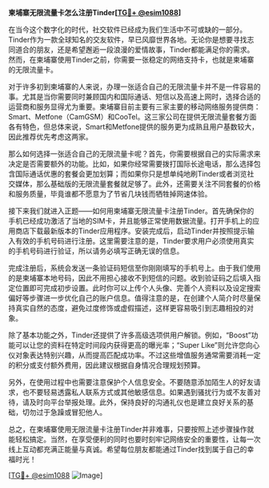 **柬埔寨无限流量卡怎么注册Tinder[[TG💪+ @esim1088](https://t.me/s/esim1088)]**

在当今这个数字化的时代，社交软件已经成为我们生活中不可或缺的一部分。Tinder作为一款全球知名的交友软件，早已风靡世界各地。无论你是想要寻找志同道合的朋友，还是希望邂逅一段浪漫的爱情故事，Tinder都能满足你的需求。然而，在柬埔寨使用Tinder之前，你需要一张稳定的网络支持卡，也就是柬埔寨的无限流量卡。

对于许多初到柬埔寨的人来说，办理一张适合自己的无限流量卡并不是一件容易的事。尤其是当你需要同时兼顾国内和国际通话、短信以及高速上网时，选择合适的运营商和服务显得尤为重要。柬埔寨目前主要有三家主要的移动网络服务提供商：Smart、Metfone（CamGSM）和CooTel。这三家公司在提供无限流量套餐方面各有特色，但总体来说，Smart和Metfone提供的服务更为成熟且用户基数较大，因此推荐优先考虑这两家。

那么如何选择一张适合自己的无限流量卡呢？首先，你需要根据自己的实际需求来决定是否需要额外的功能。比如，如果你经常需要拨打国际长途电话，那么选择包含国际通话优惠的套餐会更加划算；而如果你只是想单纯地刷Tinder或者浏览社交媒体，那么基础版的无限流量套餐就足够了。此外，还需要关注不同套餐的价格和服务质量，毕竟谁都不愿意为了节省几块钱而牺牲掉网速体验。

接下来我们就进入正题——如何用柬埔寨无限流量卡注册Tinder。首先确保你的手机已经成功激活了当地的SIM卡，并且能够正常使用数据流量。打开手机上的应用商店下载最新版本的Tinder应用程序。安装完成后，启动Tinder并按照提示输入有效的手机号码进行注册。这里需要注意的是，Tinder要求用户必须使用真实的手机号码进行验证，所以请务必填写正确无误的信息。

完成注册后，系统会发送一条验证码短信至你刚刚填写的手机号上。由于我们使用的是柬埔寨本地号码，因此不用担心接收不到短信的问题。收到验证码之后填入指定位置即可完成初步设置。此时你可以上传个人头像、完善个人资料以及设定搜索偏好等步骤进一步优化自己的账户信息。值得注意的是，在创建个人简介时尽量保持真实自然的态度，避免过度修饰或虚假描述，这样更容易吸引到志趣相投的对象。

除了基本功能之外，Tinder还提供了许多高级选项供用户解锁。例如，“Boost”功能可以让您的资料在特定时间段内获得更高的曝光率；“Super Like”则允许您向心仪对象表达特别兴趣，从而提高匹配成功率。不过这些增值服务通常需要消耗一定的积分或支付额外费用，因此建议根据自身情况合理规划预算。

另外，在使用过程中也需要注意保护个人信息安全。不要随意添加陌生人的好友请求，也不要轻易透露私人联系方式或其他敏感信息。如果遇到骚扰行为或不友善对待，请及时向平台举报处理。此外，保持良好的沟通礼仪也是建立良好关系的基础，切勿过于急躁或冒犯他人。

总之，在柬埔寨使用无限流量卡注册Tinder并非难事，只要按照上述步骤操作就能轻松搞定。当然，在享受便利的同时也要时刻牢记网络安全的重要性，让每一次线上互动都充满正能量与真诚。希望每位朋友都能通过Tinder找到属于自己的幸福时光！

[[TG💪+ @esim1088](https://t.me/s/esim1088) ![Image](https://i.postimg.cc/4NQfJmqS/Snipaste-2025-05-13-00-14-12.png)]